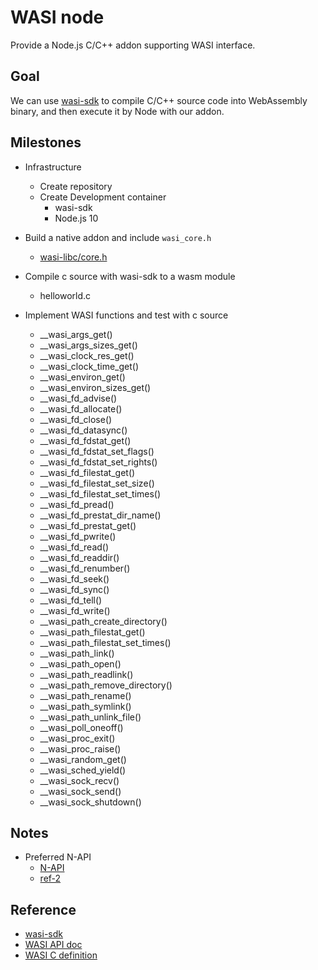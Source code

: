 # WASI node

Provide a Node.js C/C++ addon supporting WASI interface.

## Goal

We can use [wasi-sdk](https://github.com/CraneStation/wasi-sdk) to compile C/C++ source code into WebAssembly binary, and then execute it by Node with our addon.

## Milestones

* Infrastructure
    * Create repository
    * Create Development container
        * wasi-sdk
        * Node.js 10

* Build a native addon and include `wasi_core.h`
    * [wasi-libc/core.h](https://github.com/CraneStation/wasi-libc/blob/wasi/libc-bottom-half/headers/public/wasi/core.h)

* Compile c source with wasi-sdk to a wasm module
    * helloworld.c

* Implement WASI functions and test with c source
    * __wasi_args_get()
    * __wasi_args_sizes_get()
    * __wasi_clock_res_get()
    * __wasi_clock_time_get()
    * __wasi_environ_get()
    * __wasi_environ_sizes_get()
    * __wasi_fd_advise()
    * __wasi_fd_allocate()
    * __wasi_fd_close()
    * __wasi_fd_datasync()
    * __wasi_fd_fdstat_get()
    * __wasi_fd_fdstat_set_flags()
    * __wasi_fd_fdstat_set_rights()
    * __wasi_fd_filestat_get()
    * __wasi_fd_filestat_set_size()
    * __wasi_fd_filestat_set_times()
    * __wasi_fd_pread()
    * __wasi_fd_prestat_dir_name()
    * __wasi_fd_prestat_get()
    * __wasi_fd_pwrite()
    * __wasi_fd_read()
    * __wasi_fd_readdir()
    * __wasi_fd_renumber()
    * __wasi_fd_seek()
    * __wasi_fd_sync()
    * __wasi_fd_tell()
    * __wasi_fd_write()
    * __wasi_path_create_directory()
    * __wasi_path_filestat_get()
    * __wasi_path_filestat_set_times()
    * __wasi_path_link()
    * __wasi_path_open()
    * __wasi_path_readlink()
    * __wasi_path_remove_directory()
    * __wasi_path_rename()
    * __wasi_path_symlink()
    * __wasi_path_unlink_file()
    * __wasi_poll_oneoff()
    * __wasi_proc_exit()
    * __wasi_proc_raise()
    * __wasi_random_get()
    * __wasi_sched_yield()
    * __wasi_sock_recv()
    * __wasi_sock_send()
    * __wasi_sock_shutdown()

## Notes

* Preferred N-API
    * [N-API](https://nodejs.org/api/n-api.html)
    * [ref-2](https://nodejs.org/api/addons.html#addons_n_api)

## Reference

* [wasi-sdk](https://github.com/CraneStation/wasi-sdk)
* [WASI API doc](https://github.com/CraneStation/wasmtime/blob/master/docs/WASI-api.md)
* [WASI C definition](https://github.com/CraneStation/wasi-libc/blob/wasi/libc-bottom-half/headers/public/wasi/core.h)